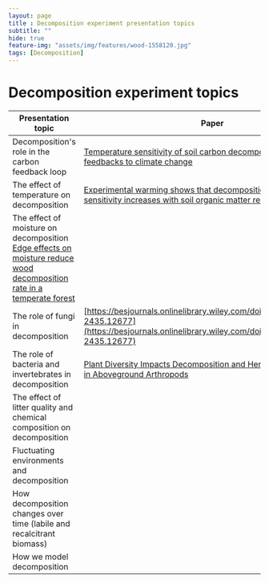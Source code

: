 ```yaml
--- 
layout: page
title : Decomposition experiment presentation topics
subtitle: "" 
hide: true
feature-img: "assets/img/features/wood-1558120.jpg"
tags: [Decomposition]
---
```


# Decomposition experiment topics

| Presentation topic | Paper |
|--------------------|-------|
| Decomposition's role in the carbon feedback loop | [Temperature sensitivity of soil carbon decomposition and feedbacks to climate change](https://www.nature.com/articles/nature04514) |
| The effect of temperature on decomposition | [Experimental warming shows that decomposition temperature sensitivity increases with soil organic matter recalcitrance](https://esajournals.onlinelibrary.wiley.com/doi/full/10.1890/08-0137.1) |
| The effect of moisture on decomposition [Edge effects on moisture reduce wood decomposition rate in a temperate forest](https://onlinelibrary.wiley.com/doi/full/10.1111/gcb.12676) |
| The role of fungi in decomposition | [https://besjournals.onlinelibrary.wiley.com/doi/full/10.1111/1365-2435.12677](https://besjournals.onlinelibrary.wiley.com/doi/full/10.1111/1365-2435.12677) |
| The role of bacteria and invertebrates in decomposition | [Plant Diversity Impacts Decomposition and Herbivory via Changes in Aboveground Arthropods](https://journals.plos.org/plosone/article?id=10.1371/journal.pone.0106529) |
| The effect of litter quality and chemical composition on decomposition |
| Fluctuating environments and decomposition |
| How decomposition changes over time (labile and recalcitrant biomass) |
| How we model decomposition |
